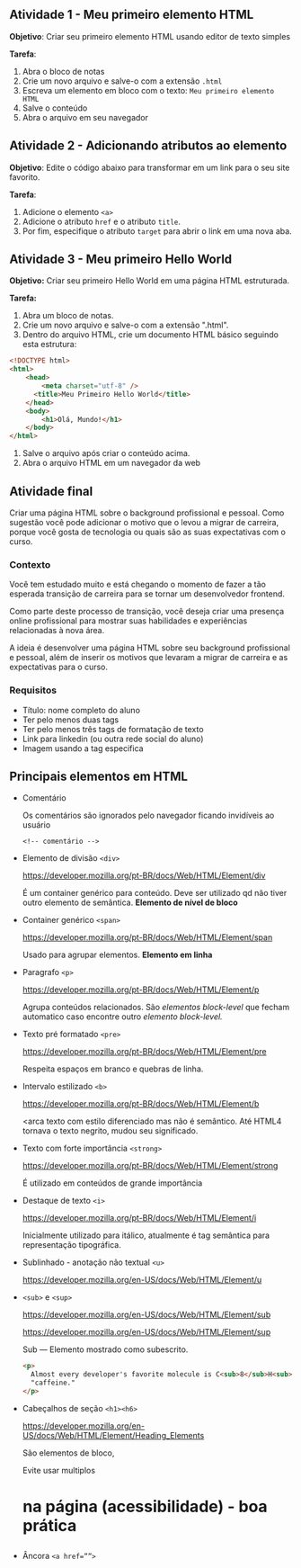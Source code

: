 ## Atividade 1 - Meu primeiro elemento HTML

**Objetivo**: Criar seu primeiro elemento HTML usando editor de texto simples

**Tarefa**:

1. Abra o bloco de notas
2. Crie um novo arquivo e salve-o com a extensão `.html`
3. Escreva um elemento em bloco com o texto: `Meu primeiro elemento HTML`
4. Salve o conteúdo
5. Abra o arquivo em seu navegador

## Atividade 2 - Adicionando atributos ao elemento

**Objetivo**: Edite o código abaixo para transformar em um link para o seu site favorito.

**Tarefa**:

1. Adicione o elemento `<a>`
2. Adicione o atributo `href` e o atributo `title`.
3. Por fim, especifique o atributo `target` para abrir o link em uma nova aba.

## Atividade 3 - Meu primeiro Hello World

**Objetivo:** Criar seu primeiro Hello World em uma página HTML estruturada.

**Tarefa:**

1. Abra um bloco de notas.
2. Crie um novo arquivo e salve-o com a extensão ".html". 
3. Dentro do arquivo HTML, crie um documento HTML básico seguindo esta estrutura:

```html
<!DOCTYPE html>
<html>
	<head>
		<meta charset="utf-8" />
	  <title>Meu Primeiro Hello World</title>
	</head>
	<body>
	    <h1>Olá, Mundo!</h1>
	</body>
</html>
```

1. Salve o arquivo após criar o conteúdo acima.
2. Abra o arquivo HTML em um navegador da web

## Atividade final

Criar uma página HTML sobre o background profissional e pessoal. Como sugestão você pode adicionar o motivo que o levou a migrar de carreira, porque você gosta de tecnologia ou quais são as suas expectativas com o curso.

### Contexto

Você tem estudado muito e está chegando o momento de fazer a tão esperada transição de carreira para se tornar um desenvolvedor frontend.

Como parte deste processo de transição, você deseja criar uma presença online profissional para mostrar suas habilidades e experiências relacionadas à nova área.

A ideia é desenvolver uma página HTML sobre seu background profissional e pessoal, além de inserir os motivos que levaram a migrar de carreira e as expectativas para o curso.

### Requisitos

- Título: nome completo do aluno
- Ter pelo menos duas tags <div>
- Ter pelo menos três tags de formatação de texto
- Link para linkedin (ou outra rede social do aluno)
- Imagem usando a tag especifica

## Principais elementos em HTML

- Comentário
    
    Os comentários são ignorados pelo navegador ficando invidíveis ao usuário
    
    `<!-- comentário -->`
    
- Elemento de divisão `<div>`
    
    https://developer.mozilla.org/pt-BR/docs/Web/HTML/Element/div
    
    É um container genérico para conteúdo. Deve ser utilizado qd não tiver outro elemento de semântica. **Elemento de nível de bloco**
    
- Container genérico `<span>`
    
    https://developer.mozilla.org/pt-BR/docs/Web/HTML/Element/span
    
    Usado para agrupar elementos. **Elemento em linha**
    
- Paragrafo `<p>`
    
    https://developer.mozilla.org/pt-BR/docs/Web/HTML/Element/p
    
    Agrupa conteúdos relacionados. São *elementos block-level* que fecham automatico caso encontre outro *elemento block-level.*
    
- Texto pré formatado `<pre>`
    
    https://developer.mozilla.org/pt-BR/docs/Web/HTML/Element/pre
    
    Respeita espaços em branco e quebras de linha.
    
- Intervalo estilizado `<b>`
    
    https://developer.mozilla.org/pt-BR/docs/Web/HTML/Element/b
    
    <arca texto com estilo diferenciado mas não é semântico. Até HTML4 tornava o texto negrito, mudou seu significado.
    
- Texto com forte importância `<strong>`
    
    https://developer.mozilla.org/pt-BR/docs/Web/HTML/Element/strong
    
    É utilizado em conteúdos de grande importância
    
- Destaque de texto `<i>`
    
    https://developer.mozilla.org/pt-BR/docs/Web/HTML/Element/i
    
    Inicialmente utilizado para itálico, atualmente é tag semântica para representação tipográfica.
    
- Sublinhado - anotação não textual `<u>`
    
    https://developer.mozilla.org/en-US/docs/Web/HTML/Element/u
    
- `<sub>` e `<sup>`
    
    https://developer.mozilla.org/en-US/docs/Web/HTML/Element/sub
    
    https://developer.mozilla.org/en-US/docs/Web/HTML/Element/sup
    
    Sub — Elemento mostrado como subescrito.
    
    ```html
    <p>
      Almost every developer's favorite molecule is C<sub>8</sub>H<sub>10</sub>N<sub>4</sub>O<sub>2</sub>, also known as
      "caffeine."
    </p>
    ```
    
- Cabeçalhos de seção `<h1><h6>`
    
    https://developer.mozilla.org/en-US/docs/Web/HTML/Element/Heading_Elements
    
    São elementos de bloco,
    
    Evite usar multiplos <h1> na página (acessibilidade) - boa prática
    
- Âncora `<a href=””>`
